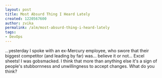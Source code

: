 ```yaml
---
layout: post
title: Most Absurd Thing I Heard Lately
created: 1220567600
author: zvika
permalink: /alm/most-absurd-thing-i-heard-lately
tags:
- DevOps
---
```

<p>...yesterday I spoke with an ex-Mercury employee, who swore that their biggest competitor (and leading by far) was... believe it or not... Excel sheets! I was gobsmacked. I think that more than anything else it's a sign of people's stubbornness and unwillingness to accept changes. What do you think?</p>
